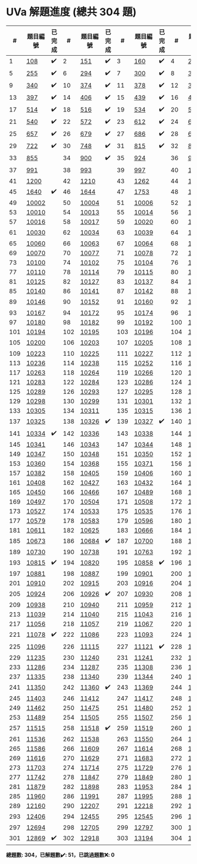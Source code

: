 # UVa 解題進度 (總共 304 題)

| # |題目編號|已完成| # |題目編號|已完成| # |題目編號|已完成| # |題目編號|已完成|
|---|-----------|----------|---|-----------|----------|---|-----------|----------|---|-----------|----------|
| 1 |   <a href="https://onlinejudge.org/external/1/108.pdf" target="_blank">108</a>   |  ✔️  | 2 |   <a href="https://onlinejudge.org/external/1/151.pdf" target="_blank">151</a>   |  ✔️  | 3 |   <a href="https://onlinejudge.org/external/1/160.pdf" target="_blank">160</a>   |  ✔️  | 4 |   <a href="https://onlinejudge.org/external/2/245.pdf" target="_blank">245</a>   |  ✔️  |
| 5 |   <a href="https://onlinejudge.org/external/2/255.pdf" target="_blank">255</a>   |  ✔️  | 6 |   <a href="https://onlinejudge.org/external/2/294.pdf" target="_blank">294</a>   |  ✔️  | 7 |   <a href="https://onlinejudge.org/external/3/300.pdf" target="_blank">300</a>   |  ✔️  | 8 |   <a href="https://onlinejudge.org/external/3/337.pdf" target="_blank">337</a>   |  ✔️  |
| 9 |   <a href="https://onlinejudge.org/external/3/340.pdf" target="_blank">340</a>   |  ✔️  | 10 |   <a href="https://onlinejudge.org/external/3/374.pdf" target="_blank">374</a>   |  ✔️  | 11 |   <a href="https://onlinejudge.org/external/3/378.pdf" target="_blank">378</a>   |  ✔️  | 12 |   <a href="https://onlinejudge.org/external/3/380.pdf" target="_blank">380</a>   |  ✔️  |
| 13 |   <a href="https://onlinejudge.org/external/3/397.pdf" target="_blank">397</a>   |  ✔️  | 14 |   <a href="https://onlinejudge.org/external/4/406.pdf" target="_blank">406</a>   |  ✔️  | 15 |   <a href="https://onlinejudge.org/external/4/439.pdf" target="_blank">439</a>   |  ✔️  | 16 |   <a href="https://onlinejudge.org/external/4/495.pdf" target="_blank">495</a>   |  ✔️  |
| 17 |   <a href="https://onlinejudge.org/external/5/514.pdf" target="_blank">514</a>   |  ✔️  | 18 |   <a href="https://onlinejudge.org/external/5/516.pdf" target="_blank">516</a>   |  ✔️  | 19 |   <a href="https://onlinejudge.org/external/5/534.pdf" target="_blank">534</a>   |  ✔️  | 20 |   <a href="https://onlinejudge.org/external/5/536.pdf" target="_blank">536</a>   |  ✔️  |
| 21 |   <a href="https://onlinejudge.org/external/5/540.pdf" target="_blank">540</a>   |  ✔️  | 22 |   <a href="https://onlinejudge.org/external/5/572.pdf" target="_blank">572</a>   |  ✔️  | 23 |   <a href="https://onlinejudge.org/external/6/612.pdf" target="_blank">612</a>   |  ✔️  | 24 |   <a href="https://onlinejudge.org/external/6/615.pdf" target="_blank">615</a>   |  ✔️  |
| 25 |   <a href="https://onlinejudge.org/external/6/657.pdf" target="_blank">657</a>   |  ✔️  | 26 |   <a href="https://onlinejudge.org/external/6/679.pdf" target="_blank">679</a>   |  ✔️  | 27 |   <a href="https://onlinejudge.org/external/6/686.pdf" target="_blank">686</a>   |  ✔️  | 28 |   <a href="https://onlinejudge.org/external/6/696.pdf" target="_blank">696</a>   |  ✔️  |
| 29 |   <a href="https://onlinejudge.org/external/7/722.pdf" target="_blank">722</a>   |  ✔️  | 30 |   <a href="https://onlinejudge.org/external/7/748.pdf" target="_blank">748</a>   |  ✔️  | 31 |   <a href="https://onlinejudge.org/external/8/815.pdf" target="_blank">815</a>   |  ✔️  | 32 |   <a href="https://onlinejudge.org/external/8/821.pdf" target="_blank">821</a>   |  ✔️  |
| 33 |   <a href="https://onlinejudge.org/external/8/855.pdf" target="_blank">855</a>   |    | 34 |   <a href="https://onlinejudge.org/external/9/900.pdf" target="_blank">900</a>   |  ✔️  | 35 |   <a href="https://onlinejudge.org/external/9/924.pdf" target="_blank">924</a>   |    | 36 |   <a href="https://onlinejudge.org/external/9/967.pdf" target="_blank">967</a>   |    |
| 37 |   <a href="https://onlinejudge.org/external/9/991.pdf" target="_blank">991</a>   |    | 38 |   <a href="https://onlinejudge.org/external/9/993.pdf" target="_blank">993</a>   |    | 39 |   <a href="https://onlinejudge.org/external/9/997.pdf" target="_blank">997</a>   |    | 40 |   <a href="https://onlinejudge.org/external/11/1118.pdf" target="_blank">1118</a>   |  ✔️  |
| 41 |   <a href="https://onlinejudge.org/external/12/1200.pdf" target="_blank">1200</a>   |    | 42 |   <a href="https://onlinejudge.org/external/12/1210.pdf" target="_blank">1210</a>   |    | 43 |   <a href="https://onlinejudge.org/external/12/1262.pdf" target="_blank">1262</a>   |    | 44 |   <a href="https://onlinejudge.org/external/13/1316.pdf" target="_blank">1316</a>   |    |
| 45 |   <a href="https://onlinejudge.org/external/16/1640.pdf" target="_blank">1640</a>   |  ✔️  | 46 |   <a href="https://onlinejudge.org/external/16/1644.pdf" target="_blank">1644</a>   |    | 47 |   <a href="https://onlinejudge.org/external/17/1753.pdf" target="_blank">1753</a>   |    | 48 |   <a href="https://onlinejudge.org/external/100/10001.pdf" target="_blank">10001</a>   |    |
| 49 |   <a href="https://onlinejudge.org/external/100/10002.pdf" target="_blank">10002</a>   |    | 50 |   <a href="https://onlinejudge.org/external/100/10004.pdf" target="_blank">10004</a>   |    | 51 |   <a href="https://onlinejudge.org/external/100/10006.pdf" target="_blank">10006</a>   |    | 52 |   <a href="https://onlinejudge.org/external/100/10009.pdf" target="_blank">10009</a>   |    |
| 53 |   <a href="https://onlinejudge.org/external/100/10010.pdf" target="_blank">10010</a>   |    | 54 |   <a href="https://onlinejudge.org/external/100/10013.pdf" target="_blank">10013</a>   |    | 55 |   <a href="https://onlinejudge.org/external/100/10014.pdf" target="_blank">10014</a>   |    | 56 |   <a href="https://onlinejudge.org/external/100/10015.pdf" target="_blank">10015</a>   |    |
| 57 |   <a href="https://onlinejudge.org/external/100/10016.pdf" target="_blank">10016</a>   |    | 58 |   <a href="https://onlinejudge.org/external/100/10017.pdf" target="_blank">10017</a>   |    | 59 |   <a href="https://onlinejudge.org/external/100/10020.pdf" target="_blank">10020</a>   |    | 60 |   <a href="https://onlinejudge.org/external/100/10028.pdf" target="_blank">10028</a>   |    |
| 61 |   <a href="https://onlinejudge.org/external/100/10030.pdf" target="_blank">10030</a>   |    | 62 |   <a href="https://onlinejudge.org/external/100/10034.pdf" target="_blank">10034</a>   |    | 63 |   <a href="https://onlinejudge.org/external/100/10039.pdf" target="_blank">10039</a>   |    | 64 |   <a href="https://onlinejudge.org/external/100/10040.pdf" target="_blank">10040</a>   |  ✔️  |
| 65 |   <a href="https://onlinejudge.org/external/100/10060.pdf" target="_blank">10060</a>   |    | 66 |   <a href="https://onlinejudge.org/external/100/10063.pdf" target="_blank">10063</a>   |    | 67 |   <a href="https://onlinejudge.org/external/100/10064.pdf" target="_blank">10064</a>   |    | 68 |   <a href="https://onlinejudge.org/external/100/10066.pdf" target="_blank">10066</a>   |    |
| 69 |   <a href="https://onlinejudge.org/external/100/10070.pdf" target="_blank">10070</a>   |    | 70 |   <a href="https://onlinejudge.org/external/100/10077.pdf" target="_blank">10077</a>   |    | 71 |   <a href="https://onlinejudge.org/external/100/10078.pdf" target="_blank">10078</a>   |    | 72 |   <a href="https://onlinejudge.org/external/100/10098.pdf" target="_blank">10098</a>   |    |
| 73 |   <a href="https://onlinejudge.org/external/101/10100.pdf" target="_blank">10100</a>   |    | 74 |   <a href="https://onlinejudge.org/external/101/10102.pdf" target="_blank">10102</a>   |    | 75 |   <a href="https://onlinejudge.org/external/101/10104.pdf" target="_blank">10104</a>   |    | 76 |   <a href="https://onlinejudge.org/external/101/10106.pdf" target="_blank">10106</a>   |    |
| 77 |   <a href="https://onlinejudge.org/external/101/10110.pdf" target="_blank">10110</a>   |    | 78 |   <a href="https://onlinejudge.org/external/101/10114.pdf" target="_blank">10114</a>   |    | 79 |   <a href="https://onlinejudge.org/external/101/10115.pdf" target="_blank">10115</a>   |    | 80 |   <a href="https://onlinejudge.org/external/101/10116.pdf" target="_blank">10116</a>   |    |
| 81 |   <a href="https://onlinejudge.org/external/101/10125.pdf" target="_blank">10125</a>   |    | 82 |   <a href="https://onlinejudge.org/external/101/10127.pdf" target="_blank">10127</a>   |    | 83 |   <a href="https://onlinejudge.org/external/101/10137.pdf" target="_blank">10137</a>   |    | 84 |   <a href="https://onlinejudge.org/external/101/10138.pdf" target="_blank">10138</a>   |    |
| 85 |   <a href="https://onlinejudge.org/external/101/10140.pdf" target="_blank">10140</a>   |    | 86 |   <a href="https://onlinejudge.org/external/101/10141.pdf" target="_blank">10141</a>   |    | 87 |   <a href="https://onlinejudge.org/external/101/10142.pdf" target="_blank">10142</a>   |    | 88 |   <a href="https://onlinejudge.org/external/101/10145.pdf" target="_blank">10145</a>   |    |
| 89 |   <a href="https://onlinejudge.org/external/101/10146.pdf" target="_blank">10146</a>   |    | 90 |   <a href="https://onlinejudge.org/external/101/10152.pdf" target="_blank">10152</a>   |    | 91 |   <a href="https://onlinejudge.org/external/101/10160.pdf" target="_blank">10160</a>   |    | 92 |   <a href="https://onlinejudge.org/external/101/10161.pdf" target="_blank">10161</a>   |  ✔️  |
| 93 |   <a href="https://onlinejudge.org/external/101/10167.pdf" target="_blank">10167</a>   |    | 94 |   <a href="https://onlinejudge.org/external/101/10172.pdf" target="_blank">10172</a>   |    | 95 |   <a href="https://onlinejudge.org/external/101/10174.pdf" target="_blank">10174</a>   |    | 96 |   <a href="https://onlinejudge.org/external/101/10176.pdf" target="_blank">10176</a>   |    |
| 97 |   <a href="https://onlinejudge.org/external/101/10180.pdf" target="_blank">10180</a>   |    | 98 |   <a href="https://onlinejudge.org/external/101/10182.pdf" target="_blank">10182</a>   |    | 99 |   <a href="https://onlinejudge.org/external/101/10192.pdf" target="_blank">10192</a>   |    | 100 |   <a href="https://onlinejudge.org/external/101/10193.pdf" target="_blank">10193</a>   |    |
| 101 |   <a href="https://onlinejudge.org/external/101/10194.pdf" target="_blank">10194</a>   |    | 102 |   <a href="https://onlinejudge.org/external/101/10195.pdf" target="_blank">10195</a>   |    | 103 |   <a href="https://onlinejudge.org/external/101/10196.pdf" target="_blank">10196</a>   |    | 104 |   <a href="https://onlinejudge.org/external/101/10197.pdf" target="_blank">10197</a>   |    |
| 105 |   <a href="https://onlinejudge.org/external/102/10200.pdf" target="_blank">10200</a>   |    | 106 |   <a href="https://onlinejudge.org/external/102/10203.pdf" target="_blank">10203</a>   |    | 107 |   <a href="https://onlinejudge.org/external/102/10205.pdf" target="_blank">10205</a>   |    | 108 |   <a href="https://onlinejudge.org/external/102/10220.pdf" target="_blank">10220</a>   |  ✔️  |
| 109 |   <a href="https://onlinejudge.org/external/102/10223.pdf" target="_blank">10223</a>   |    | 110 |   <a href="https://onlinejudge.org/external/102/10225.pdf" target="_blank">10225</a>   |    | 111 |   <a href="https://onlinejudge.org/external/102/10227.pdf" target="_blank">10227</a>   |    | 112 |   <a href="https://onlinejudge.org/external/102/10233.pdf" target="_blank">10233</a>   |    |
| 113 |   <a href="https://onlinejudge.org/external/102/10236.pdf" target="_blank">10236</a>   |    | 114 |   <a href="https://onlinejudge.org/external/102/10238.pdf" target="_blank">10238</a>   |    | 115 |   <a href="https://onlinejudge.org/external/102/10252.pdf" target="_blank">10252</a>   |    | 116 |   <a href="https://onlinejudge.org/external/102/10256.pdf" target="_blank">10256</a>   |    |
| 117 |   <a href="https://onlinejudge.org/external/102/10263.pdf" target="_blank">10263</a>   |    | 118 |   <a href="https://onlinejudge.org/external/102/10264.pdf" target="_blank">10264</a>   |    | 119 |   <a href="https://onlinejudge.org/external/102/10266.pdf" target="_blank">10266</a>   |    | 120 |   <a href="https://onlinejudge.org/external/102/10267.pdf" target="_blank">10267</a>   |    |
| 121 |   <a href="https://onlinejudge.org/external/102/10283.pdf" target="_blank">10283</a>   |    | 122 |   <a href="https://onlinejudge.org/external/102/10284.pdf" target="_blank">10284</a>   |    | 123 |   <a href="https://onlinejudge.org/external/102/10286.pdf" target="_blank">10286</a>   |    | 124 |   <a href="https://onlinejudge.org/external/102/10287.pdf" target="_blank">10287</a>   |    |
| 125 |   <a href="https://onlinejudge.org/external/102/10289.pdf" target="_blank">10289</a>   |    | 126 |   <a href="https://onlinejudge.org/external/102/10293.pdf" target="_blank">10293</a>   |    | 127 |   <a href="https://onlinejudge.org/external/102/10295.pdf" target="_blank">10295</a>   |    | 128 |   <a href="https://onlinejudge.org/external/102/10297.pdf" target="_blank">10297</a>   |    |
| 129 |   <a href="https://onlinejudge.org/external/102/10298.pdf" target="_blank">10298</a>   |    | 130 |   <a href="https://onlinejudge.org/external/102/10299.pdf" target="_blank">10299</a>   |    | 131 |   <a href="https://onlinejudge.org/external/103/10301.pdf" target="_blank">10301</a>   |    | 132 |   <a href="https://onlinejudge.org/external/103/10302.pdf" target="_blank">10302</a>   |    |
| 133 |   <a href="https://onlinejudge.org/external/103/10305.pdf" target="_blank">10305</a>   |    | 134 |   <a href="https://onlinejudge.org/external/103/10311.pdf" target="_blank">10311</a>   |    | 135 |   <a href="https://onlinejudge.org/external/103/10315.pdf" target="_blank">10315</a>   |    | 136 |   <a href="https://onlinejudge.org/external/103/10322.pdf" target="_blank">10322</a>   |    |
| 137 |   <a href="https://onlinejudge.org/external/103/10325.pdf" target="_blank">10325</a>   |    | 138 |   <a href="https://onlinejudge.org/external/103/10326.pdf" target="_blank">10326</a>   |  ✔️  | 139 |   <a href="https://onlinejudge.org/external/103/10327.pdf" target="_blank">10327</a>   |  ✔️  | 140 |   <a href="https://onlinejudge.org/external/103/10333.pdf" target="_blank">10333</a>   |    |
| 141 |   <a href="https://onlinejudge.org/external/103/10334.pdf" target="_blank">10334</a>   |  ✔️  | 142 |   <a href="https://onlinejudge.org/external/103/10336.pdf" target="_blank">10336</a>   |    | 143 |   <a href="https://onlinejudge.org/external/103/10338.pdf" target="_blank">10338</a>   |    | 144 |   <a href="https://onlinejudge.org/external/103/10339.pdf" target="_blank">10339</a>   |    |
| 145 |   <a href="https://onlinejudge.org/external/103/10341.pdf" target="_blank">10341</a>   |    | 146 |   <a href="https://onlinejudge.org/external/103/10343.pdf" target="_blank">10343</a>   |    | 147 |   <a href="https://onlinejudge.org/external/103/10344.pdf" target="_blank">10344</a>   |    | 148 |   <a href="https://onlinejudge.org/external/103/10345.pdf" target="_blank">10345</a>   |    |
| 149 |   <a href="https://onlinejudge.org/external/103/10347.pdf" target="_blank">10347</a>   |    | 150 |   <a href="https://onlinejudge.org/external/103/10348.pdf" target="_blank">10348</a>   |    | 151 |   <a href="https://onlinejudge.org/external/103/10350.pdf" target="_blank">10350</a>   |    | 152 |   <a href="https://onlinejudge.org/external/103/10352.pdf" target="_blank">10352</a>   |    |
| 153 |   <a href="https://onlinejudge.org/external/103/10360.pdf" target="_blank">10360</a>   |    | 154 |   <a href="https://onlinejudge.org/external/103/10368.pdf" target="_blank">10368</a>   |    | 155 |   <a href="https://onlinejudge.org/external/103/10371.pdf" target="_blank">10371</a>   |    | 156 |   <a href="https://onlinejudge.org/external/103/10372.pdf" target="_blank">10372</a>   |    |
| 157 |   <a href="https://onlinejudge.org/external/103/10382.pdf" target="_blank">10382</a>   |    | 158 |   <a href="https://onlinejudge.org/external/104/10405.pdf" target="_blank">10405</a>   |    | 159 |   <a href="https://onlinejudge.org/external/104/10406.pdf" target="_blank">10406</a>   |    | 160 |   <a href="https://onlinejudge.org/external/104/10407.pdf" target="_blank">10407</a>   |    |
| 161 |   <a href="https://onlinejudge.org/external/104/10408.pdf" target="_blank">10408</a>   |    | 162 |   <a href="https://onlinejudge.org/external/104/10427.pdf" target="_blank">10427</a>   |    | 163 |   <a href="https://onlinejudge.org/external/104/10432.pdf" target="_blank">10432</a>   |    | 164 |   <a href="https://onlinejudge.org/external/104/10440.pdf" target="_blank">10440</a>   |    |
| 165 |   <a href="https://onlinejudge.org/external/104/10450.pdf" target="_blank">10450</a>   |    | 166 |   <a href="https://onlinejudge.org/external/104/10466.pdf" target="_blank">10466</a>   |    | 167 |   <a href="https://onlinejudge.org/external/104/10489.pdf" target="_blank">10489</a>   |    | 168 |   <a href="https://onlinejudge.org/external/104/10494.pdf" target="_blank">10494</a>   |    |
| 169 |   <a href="https://onlinejudge.org/external/104/10497.pdf" target="_blank">10497</a>   |    | 170 |   <a href="https://onlinejudge.org/external/105/10504.pdf" target="_blank">10504</a>   |    | 171 |   <a href="https://onlinejudge.org/external/105/10508.pdf" target="_blank">10508</a>   |    | 172 |   <a href="https://onlinejudge.org/external/105/10523.pdf" target="_blank">10523</a>   |    |
| 173 |   <a href="https://onlinejudge.org/external/105/10527.pdf" target="_blank">10527</a>   |    | 174 |   <a href="https://onlinejudge.org/external/105/10533.pdf" target="_blank">10533</a>   |    | 175 |   <a href="https://onlinejudge.org/external/105/10535.pdf" target="_blank">10535</a>   |    | 176 |   <a href="https://onlinejudge.org/external/105/10563.pdf" target="_blank">10563</a>   |    |
| 177 |   <a href="https://onlinejudge.org/external/105/10579.pdf" target="_blank">10579</a>   |    | 178 |   <a href="https://onlinejudge.org/external/105/10583.pdf" target="_blank">10583</a>   |    | 179 |   <a href="https://onlinejudge.org/external/105/10596.pdf" target="_blank">10596</a>   |    | 180 |   <a href="https://onlinejudge.org/external/106/10608.pdf" target="_blank">10608</a>   |    |
| 181 |   <a href="https://onlinejudge.org/external/106/10611.pdf" target="_blank">10611</a>   |    | 182 |   <a href="https://onlinejudge.org/external/106/10625.pdf" target="_blank">10625</a>   |    | 183 |   <a href="https://onlinejudge.org/external/106/10666.pdf" target="_blank">10666</a>   |    | 184 |   <a href="https://onlinejudge.org/external/106/10670.pdf" target="_blank">10670</a>   |    |
| 185 |   <a href="https://onlinejudge.org/external/106/10673.pdf" target="_blank">10673</a>   |    | 186 |   <a href="https://onlinejudge.org/external/106/10684.pdf" target="_blank">10684</a>   |  ✔️  | 187 |   <a href="https://onlinejudge.org/external/107/10700.pdf" target="_blank">10700</a>   |    | 188 |   <a href="https://onlinejudge.org/external/107/10718.pdf" target="_blank">10718</a>   |    |
| 189 |   <a href="https://onlinejudge.org/external/107/10730.pdf" target="_blank">10730</a>   |    | 190 |   <a href="https://onlinejudge.org/external/107/10738.pdf" target="_blank">10738</a>   |    | 191 |   <a href="https://onlinejudge.org/external/107/10763.pdf" target="_blank">10763</a>   |    | 192 |   <a href="https://onlinejudge.org/external/108/10800.pdf" target="_blank">10800</a>   |    |
| 193 |   <a href="https://onlinejudge.org/external/108/10815.pdf" target="_blank">10815</a>   |  ✔️  | 194 |   <a href="https://onlinejudge.org/external/108/10820.pdf" target="_blank">10820</a>   |    | 195 |   <a href="https://onlinejudge.org/external/108/10858.pdf" target="_blank">10858</a>   |  ✔️  | 196 |   <a href="https://onlinejudge.org/external/108/10871.pdf" target="_blank">10871</a>   |    |
| 197 |   <a href="https://onlinejudge.org/external/108/10881.pdf" target="_blank">10881</a>   |    | 198 |   <a href="https://onlinejudge.org/external/108/10887.pdf" target="_blank">10887</a>   |    | 199 |   <a href="https://onlinejudge.org/external/109/10901.pdf" target="_blank">10901</a>   |    | 200 |   <a href="https://onlinejudge.org/external/109/10902.pdf" target="_blank">10902</a>   |    |
| 201 |   <a href="https://onlinejudge.org/external/109/10910.pdf" target="_blank">10910</a>   |    | 202 |   <a href="https://onlinejudge.org/external/109/10915.pdf" target="_blank">10915</a>   |    | 203 |   <a href="https://onlinejudge.org/external/109/10916.pdf" target="_blank">10916</a>   |    | 204 |   <a href="https://onlinejudge.org/external/109/10920.pdf" target="_blank">10920</a>   |    |
| 205 |   <a href="https://onlinejudge.org/external/109/10924.pdf" target="_blank">10924</a>   |    | 206 |   <a href="https://onlinejudge.org/external/109/10926.pdf" target="_blank">10926</a>   |  ✔️  | 207 |   <a href="https://onlinejudge.org/external/109/10930.pdf" target="_blank">10930</a>   |    | 208 |   <a href="https://onlinejudge.org/external/109/10936.pdf" target="_blank">10936</a>   |    |
| 209 |   <a href="https://onlinejudge.org/external/109/10938.pdf" target="_blank">10938</a>   |    | 210 |   <a href="https://onlinejudge.org/external/109/10940.pdf" target="_blank">10940</a>   |    | 211 |   <a href="https://onlinejudge.org/external/109/10959.pdf" target="_blank">10959</a>   |    | 212 |   <a href="https://onlinejudge.org/external/110/11013.pdf" target="_blank">11013</a>   |    |
| 213 |   <a href="https://onlinejudge.org/external/110/11039.pdf" target="_blank">11039</a>   |    | 214 |   <a href="https://onlinejudge.org/external/110/11040.pdf" target="_blank">11040</a>   |    | 215 |   <a href="https://onlinejudge.org/external/110/11043.pdf" target="_blank">11043</a>   |    | 216 |   <a href="https://onlinejudge.org/external/110/11051.pdf" target="_blank">11051</a>   |    |
| 217 |   <a href="https://onlinejudge.org/external/110/11056.pdf" target="_blank">11056</a>   |    | 218 |   <a href="https://onlinejudge.org/external/110/11057.pdf" target="_blank">11057</a>   |    | 219 |   <a href="https://onlinejudge.org/external/110/11067.pdf" target="_blank">11067</a>   |    | 220 |   <a href="https://onlinejudge.org/external/110/11076.pdf" target="_blank">11076</a>   |    |
| 221 |   <a href="https://onlinejudge.org/external/110/11078.pdf" target="_blank">11078</a>   |  ✔️  | 222 |   <a href="https://onlinejudge.org/external/110/11086.pdf" target="_blank">11086</a>   |    | 223 |   <a href="https://onlinejudge.org/external/110/11093.pdf" target="_blank">11093</a>   |    | 224 |   <a href="https://onlinejudge.org/external/110/11094.pdf" target="_blank">11094</a>   |    |
| 225 |   <a href="https://onlinejudge.org/external/110/11096.pdf" target="_blank">11096</a>   |    | 226 |   <a href="https://onlinejudge.org/external/111/11115.pdf" target="_blank">11115</a>   |    | 227 |   <a href="https://onlinejudge.org/external/111/11121.pdf" target="_blank">11121</a>   |  ✔️  | 228 |   <a href="https://onlinejudge.org/external/111/11157.pdf" target="_blank">11157</a>   |    |
| 229 |   <a href="https://onlinejudge.org/external/112/11235.pdf" target="_blank">11235</a>   |    | 230 |   <a href="https://onlinejudge.org/external/112/11240.pdf" target="_blank">11240</a>   |    | 231 |   <a href="https://onlinejudge.org/external/112/11241.pdf" target="_blank">11241</a>   |    | 232 |   <a href="https://onlinejudge.org/external/112/11264.pdf" target="_blank">11264</a>   |    |
| 233 |   <a href="https://onlinejudge.org/external/112/11286.pdf" target="_blank">11286</a>   |    | 234 |   <a href="https://onlinejudge.org/external/112/11287.pdf" target="_blank">11287</a>   |    | 235 |   <a href="https://onlinejudge.org/external/113/11308.pdf" target="_blank">11308</a>   |    | 236 |   <a href="https://onlinejudge.org/external/113/11326.pdf" target="_blank">11326</a>   |    |
| 237 |   <a href="https://onlinejudge.org/external/113/11335.pdf" target="_blank">11335</a>   |    | 238 |   <a href="https://onlinejudge.org/external/113/11340.pdf" target="_blank">11340</a>   |    | 239 |   <a href="https://onlinejudge.org/external/113/11344.pdf" target="_blank">11344</a>   |    | 240 |   <a href="https://onlinejudge.org/external/113/11348.pdf" target="_blank">11348</a>   |    |
| 241 |   <a href="https://onlinejudge.org/external/113/11350.pdf" target="_blank">11350</a>   |    | 242 |   <a href="https://onlinejudge.org/external/113/11360.pdf" target="_blank">11360</a>   |  ✔️  | 243 |   <a href="https://onlinejudge.org/external/113/11369.pdf" target="_blank">11369</a>   |    | 244 |   <a href="https://onlinejudge.org/external/113/11396.pdf" target="_blank">11396</a>   |    |
| 245 |   <a href="https://onlinejudge.org/external/114/11403.pdf" target="_blank">11403</a>   |    | 246 |   <a href="https://onlinejudge.org/external/114/11412.pdf" target="_blank">11412</a>   |    | 247 |   <a href="https://onlinejudge.org/external/114/11417.pdf" target="_blank">11417</a>   |    | 248 |   <a href="https://onlinejudge.org/external/114/11418.pdf" target="_blank">11418</a>   |    |
| 249 |   <a href="https://onlinejudge.org/external/114/11462.pdf" target="_blank">11462</a>   |    | 250 |   <a href="https://onlinejudge.org/external/114/11475.pdf" target="_blank">11475</a>   |    | 251 |   <a href="https://onlinejudge.org/external/114/11480.pdf" target="_blank">11480</a>   |    | 252 |   <a href="https://onlinejudge.org/external/114/11484.pdf" target="_blank">11484</a>   |    |
| 253 |   <a href="https://onlinejudge.org/external/114/11489.pdf" target="_blank">11489</a>   |    | 254 |   <a href="https://onlinejudge.org/external/115/11505.pdf" target="_blank">11505</a>   |    | 255 |   <a href="https://onlinejudge.org/external/115/11507.pdf" target="_blank">11507</a>   |    | 256 |   <a href="https://onlinejudge.org/external/115/11508.pdf" target="_blank">11508</a>   |    |
| 257 |   <a href="https://onlinejudge.org/external/115/11515.pdf" target="_blank">11515</a>   |    | 258 |   <a href="https://onlinejudge.org/external/115/11518.pdf" target="_blank">11518</a>   |  ✔️  | 259 |   <a href="https://onlinejudge.org/external/115/11519.pdf" target="_blank">11519</a>   |    | 260 |   <a href="https://onlinejudge.org/external/115/11520.pdf" target="_blank">11520</a>   |    |
| 261 |   <a href="https://onlinejudge.org/external/115/11536.pdf" target="_blank">11536</a>   |    | 262 |   <a href="https://onlinejudge.org/external/115/11538.pdf" target="_blank">11538</a>   |    | 263 |   <a href="https://onlinejudge.org/external/115/11550.pdf" target="_blank">11550</a>   |    | 264 |   <a href="https://onlinejudge.org/external/115/11583.pdf" target="_blank">11583</a>   |    |
| 265 |   <a href="https://onlinejudge.org/external/115/11586.pdf" target="_blank">11586</a>   |    | 266 |   <a href="https://onlinejudge.org/external/116/11609.pdf" target="_blank">11609</a>   |    | 267 |   <a href="https://onlinejudge.org/external/116/11614.pdf" target="_blank">11614</a>   |    | 268 |   <a href="https://onlinejudge.org/external/116/11615.pdf" target="_blank">11615</a>   |    |
| 269 |   <a href="https://onlinejudge.org/external/116/11616.pdf" target="_blank">11616</a>   |    | 270 |   <a href="https://onlinejudge.org/external/116/11629.pdf" target="_blank">11629</a>   |    | 271 |   <a href="https://onlinejudge.org/external/116/11683.pdf" target="_blank">11683</a>   |    | 272 |   <a href="https://onlinejudge.org/external/116/11692.pdf" target="_blank">11692</a>   |    |
| 273 |   <a href="https://onlinejudge.org/external/117/11703.pdf" target="_blank">11703</a>   |    | 274 |   <a href="https://onlinejudge.org/external/117/11714.pdf" target="_blank">11714</a>   |    | 275 |   <a href="https://onlinejudge.org/external/117/11729.pdf" target="_blank">11729</a>   |    | 276 |   <a href="https://onlinejudge.org/external/117/11730.pdf" target="_blank">11730</a>   |    |
| 277 |   <a href="https://onlinejudge.org/external/117/11742.pdf" target="_blank">11742</a>   |    | 278 |   <a href="https://onlinejudge.org/external/118/11847.pdf" target="_blank">11847</a>   |    | 279 |   <a href="https://onlinejudge.org/external/118/11849.pdf" target="_blank">11849</a>   |    | 280 |   <a href="https://onlinejudge.org/external/118/11850.pdf" target="_blank">11850</a>   |    |
| 281 |   <a href="https://onlinejudge.org/external/118/11879.pdf" target="_blank">11879</a>   |    | 282 |   <a href="https://onlinejudge.org/external/118/11898.pdf" target="_blank">11898</a>   |    | 283 |   <a href="https://onlinejudge.org/external/119/11953.pdf" target="_blank">11953</a>   |    | 284 |   <a href="https://onlinejudge.org/external/119/11957.pdf" target="_blank">11957</a>   |    |
| 285 |   <a href="https://onlinejudge.org/external/119/11960.pdf" target="_blank">11960</a>   |    | 286 |   <a href="https://onlinejudge.org/external/119/11991.pdf" target="_blank">11991</a>   |    | 287 |   <a href="https://onlinejudge.org/external/119/11995.pdf" target="_blank">11995</a>   |    | 288 |   <a href="https://onlinejudge.org/external/119/11997.pdf" target="_blank">11997</a>   |    |
| 289 |   <a href="https://onlinejudge.org/external/121/12160.pdf" target="_blank">12160</a>   |    | 290 |   <a href="https://onlinejudge.org/external/122/12207.pdf" target="_blank">12207</a>   |    | 291 |   <a href="https://onlinejudge.org/external/122/12218.pdf" target="_blank">12218</a>   |    | 292 |   <a href="https://onlinejudge.org/external/123/12382.pdf" target="_blank">12382</a>   |    |
| 293 |   <a href="https://onlinejudge.org/external/124/12406.pdf" target="_blank">12406</a>   |    | 294 |   <a href="https://onlinejudge.org/external/124/12455.pdf" target="_blank">12455</a>   |    | 295 |   <a href="https://onlinejudge.org/external/125/12545.pdf" target="_blank">12545</a>   |    | 296 |   <a href="https://onlinejudge.org/external/125/12592.pdf" target="_blank">12592</a>   |  ✔️  |
| 297 |   <a href="https://onlinejudge.org/external/126/12694.pdf" target="_blank">12694</a>   |    | 298 |   <a href="https://onlinejudge.org/external/127/12705.pdf" target="_blank">12705</a>   |    | 299 |   <a href="https://onlinejudge.org/external/127/12797.pdf" target="_blank">12797</a>   |    | 300 |   <a href="https://onlinejudge.org/external/128/12844.pdf" target="_blank">12844</a>   |    |
| 301 |   <a href="https://onlinejudge.org/external/128/12869.pdf" target="_blank">12869</a>   |  ✔️  | 302 |   <a href="https://onlinejudge.org/external/129/12918.pdf" target="_blank">12918</a>   |    | 303 |   <a href="https://onlinejudge.org/external/131/13194.pdf" target="_blank">13194</a>   |    | 304 |   <a href="https://onlinejudge.org/external/132/13257.pdf" target="_blank">13257</a>   |    |

**總題數: 304，已解題數✔️: 51，已跳過題數❌: 0**
